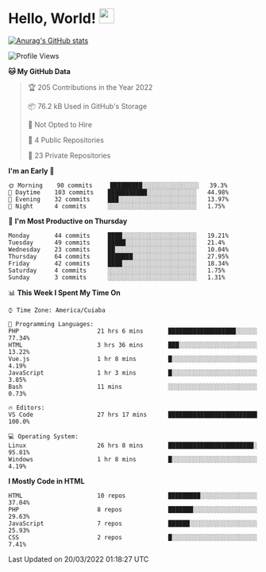 
# Hello, World! <img src="https://raw.githubusercontent.com/MartinHeinz/MartinHeinz/master/wave.gif" width="30px">

[![Anurag's GitHub stats](https://github-readme-stats.vercel.app/api?username=ilismarque&count_private=true&show_icons=true&theme=dracula)](https://github.com/anuraghazra/github-readme-stats)

<!--START_SECTION:waka-->
![Profile Views](http://img.shields.io/badge/Profile%20Views-0-blue)

**🐱 My GitHub Data** 

> 🏆 205 Contributions in the Year 2022
 > 
> 📦 76.2 kB Used in GitHub's Storage 
 > 
> 🚫 Not Opted to Hire
 > 
> 📜 4 Public Repositories 
 > 
> 🔑 23 Private Repositories  
 > 
**I'm an Early 🐤** 

```text
🌞 Morning    90 commits     █████████░░░░░░░░░░░░░░░░   39.3% 
🌆 Daytime    103 commits    ███████████░░░░░░░░░░░░░░   44.98% 
🌃 Evening    32 commits     ███░░░░░░░░░░░░░░░░░░░░░░   13.97% 
🌙 Night      4 commits      ░░░░░░░░░░░░░░░░░░░░░░░░░   1.75%

```
📅 **I'm Most Productive on Thursday** 

```text
Monday       44 commits     ████░░░░░░░░░░░░░░░░░░░░░   19.21% 
Tuesday      49 commits     █████░░░░░░░░░░░░░░░░░░░░   21.4% 
Wednesday    23 commits     ██░░░░░░░░░░░░░░░░░░░░░░░   10.04% 
Thursday     64 commits     ███████░░░░░░░░░░░░░░░░░░   27.95% 
Friday       42 commits     ████░░░░░░░░░░░░░░░░░░░░░   18.34% 
Saturday     4 commits      ░░░░░░░░░░░░░░░░░░░░░░░░░   1.75% 
Sunday       3 commits      ░░░░░░░░░░░░░░░░░░░░░░░░░   1.31%

```


📊 **This Week I Spent My Time On** 

```text
⌚︎ Time Zone: America/Cuiaba

💬 Programming Languages: 
PHP                      21 hrs 6 mins       ███████████████████░░░░░░   77.34% 
HTML                     3 hrs 36 mins       ███░░░░░░░░░░░░░░░░░░░░░░   13.22% 
Vue.js                   1 hr 8 mins         █░░░░░░░░░░░░░░░░░░░░░░░░   4.19% 
JavaScript               1 hr 3 mins         █░░░░░░░░░░░░░░░░░░░░░░░░   3.85% 
Bash                     11 mins             ░░░░░░░░░░░░░░░░░░░░░░░░░   0.73%

🔥 Editors: 
VS Code                  27 hrs 17 mins      █████████████████████████   100.0%

💻 Operating System: 
Linux                    26 hrs 8 mins       ████████████████████████░   95.81% 
Windows                  1 hr 8 mins         █░░░░░░░░░░░░░░░░░░░░░░░░   4.19%

```

**I Mostly Code in HTML** 

```text
HTML                     10 repos            █████████░░░░░░░░░░░░░░░░   37.04% 
PHP                      8 repos             ███████░░░░░░░░░░░░░░░░░░   29.63% 
JavaScript               7 repos             ██████░░░░░░░░░░░░░░░░░░░   25.93% 
CSS                      2 repos             █░░░░░░░░░░░░░░░░░░░░░░░░   7.41%

```



 Last Updated on 20/03/2022 01:18:27 UTC
<!--END_SECTION:waka-->

<!--
**ilismarque/ilismarque** is a ✨ _special_ ✨ repository because its `README.md` (this file) appears on your GitHub profile.

Here are some ideas to get you started:

- 🔭 I’m currently working on ...
- 🌱 I’m currently learning ...
- 👯 I’m looking to collaborate on ...
- 🤔 I’m looking for help with ...
- 💬 Ask me about ...
- 📫 How to reach me: ...
- 😄 Pronouns: ...
- ⚡ Fun fact: ...
-->

